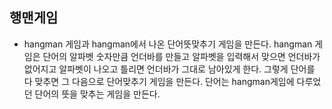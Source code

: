 ## 행맨게임

- hangman 게임과 hangman에서 나온 단어뜻맞추기 게임을 만든다. hangman 게임은 단어의 알파벳 숫자만큼 언더바를 만들고 알파벳을 입력해서 맞으면 언더바가 없어지고 알파벳이 나오고 틀리면 언더바가 그대로 남아있게 한다. 그렇게 단어를 다 맞추면 그 다음으로 단어맞추기 게임을 만든다. 단어는 hangman게임에 다루었던 단어의 뜻을 맞추는 게임을 만든다.
